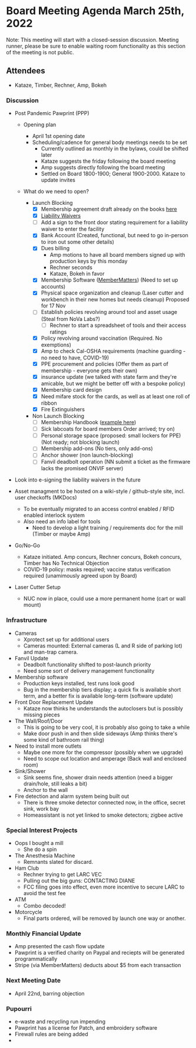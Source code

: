 # Board Meeting Agenda March 25th, 2022
Note: This meeting will start with a closed-session discussion. Meeting runner, please be sure to enable waiting room functionality as this section of the meeting is not public.
## Attendees
- Kataze, Timber, Rechner, Amp, Bokeh

### Discussion
- Post Pandemic Pawprint (PPP)
  - Opening plan
    - April 1st opening date
    - Scheduling/cadence for general body meetings needs to be set
      - Currently outlined as monthly in the bylaws, could be shifted later
      - Kataze suggests the friday following the board meeting
      - Amp suggests directly following the board meeting
      - Settled on Board 1800-1900; General 1900-2000. Kataze to update invites

  - What do we need to open?
    - Launch Blocking
      - [x] Membership agreement draft already on the books [here](https://docs.google.com/document/d/1SWPpZvJvQzU8xjn52bWUc_9ROyN5fLHoaM5hWmdEbAc/edit?usp=sharing)
      - [x] [Liability Waivers](https://docs.google.com/document/d/14jDtbFJGwqcGMOD3iN__Ux68PwpyPU0LQpw8zHTqkBI/edit)
      - [ ] Add a sign to the front door stating requirement for a liability waiver to enter the facility
      - [x] Bank Account (Created, functional, but need to go in-person to iron out some other details)
      - [x] Dues billing
        - Amp motions to have all board members signed up with production keys by this monday
        - Rechner seconds
        - Kataze, Bokeh in favor
      - [x] Membership Software ([MemberMatters](https://members.pawprintprototyping.org/)) (Need to set up accounts)
      - [x] Physical space organization and cleanup (Laser cutter and workbench in their new homes but needs cleanup) Proposed for 17 Nov
      - [ ] Establish policies revolving around tool and asset usage (Steal from NoVa Labs?)
          - [ ] Rechner to start a spreadsheet of tools and their access ratings
      - [x] Policy revolving around vaccination (Required. No exemptions)
      - [x] Amp to check Cal-OSHA requirements (machine guarding - no need to have, COVID-19)
      - [x] PPE procurement and policies (Offer them as part of membership - everyone gets their own)
      - [x] insurance update (we talked with state farm and they're amicable, but we might be better off with a bespoke policy)
      - [x] Membership card design
      - [x] Need mifare stock for the cards, as well as at least one roll of ribbon
      - [x] Fire Extinguishers
    - Non Launch Blocking
      - [ ] Membership Handbook ([example here](https://docs.google.com/document/d/1qZaZserKvFL9DlXxOcOfOSVc_CJG3gpO/edit?usp=sharing&ouid=117599783084655068613&rtpof=true&sd=true))
      - [ ] Sick labcoats for board members Order arrived; try on)
      - [ ] Personal storage space (proposed: small lockers for PPE) (Not ready; not blocking launch)
      - [ ] Membership add-ons (No tiers, only add-ons)
      - [ ] Anchor shower (non launch-blocking)
      - [ ] Fanvil deadbolt operation (NN submit a ticket as the firmware lacks the promised ONVIF server)  
- Look into e-signing the liability waivers in the future
- Asset managment to be hosted on a wiki-style / github-style site, incl. user checkoffs (MKDocs)
  - To be eventually migrated to an access control enabled / RFID enabled interlock system
  - Also need an info label for tools
    - Need to develop a light training / requirements doc for the mill (Timber or maybe Amp)
- Go/No-Go
  - Kataze initiated. Amp concurs, Rechner concurs, Bokeh concurs, Timber has No Technical Objection
  - COVID-19 policy: masks required; vaccine status verification required (unamimously agreed upon by Board)

- Laser Cutter Setup
  - NUC now in place, could use a more permanent home (cart or wall mount)

### Infrastructure
- Cameras
  - Xprotect set up for additional users
  - Cameras mounted: External cameras (L and R side of parking lot) and man-trap camera.
- Fanvil Update
  - Deadbolt functionality shifted to post-launch priority
  - Need some sort of delivery management functionality 
- Membership software
  - Production keys installed, test runs look good
  - Bug in the membership tiers display; a quick fix is available short term, and a better fix is available long-term (software update)
- Front Door Replacement Update
    - Kataze now thinks he understands the autoclosers but is possibly missing pieces
- The Wall/Roof/Door
  - This is going to be very cool, it is probably also going to take a while
  - Make door push in and then slide sideways (Amp thinks there's some kind of bathroom rail thing)
- Need to install more outlets
  - Maybe one more for the compressor (possibly when we upgrade)
  - Need to scope out location and amperage (Back wall and enclosed room)
- Sink/Shower
  - Sink seems fine, shower drain needs attention (need a bigger drain/hole, still leaks a bit)
  - Anchor to the wall
- Fire detection and alarm system being built out
  - There is three smoke detector connected now, in the office, secret sink, work bay
  - Homeassistant is not yet linked to smoke detectors; zigbee active

### Special Interest Projects
- Oops I bought a mill
  - She do a spin
- The Anesthesia Machine
  - Remnants slated for discard.
- Ham Club
  - Rechner trying to get LARC VEC
  - Pulling out the big guns: CONTACTING DIANE
  - FCC filing goes into effect, even more incentive to secure LARC to avoid the test fee
- ATM
  - Combo decoded!
- Motorcycle
  - Final parts ordered, will be removed by launch one way or another.

### Monthly Financial Update
- Amp presented the cash flow update
- Pawprint is a verified charity on Paypal and reciepts will be generated programmatically
- Stripe (via MemberMatters) deducts about $5 from each transaction

### Next Meeting Date
- April 22nd, barring objection

### Pupourri
- e-waste and recycling run impending
- Pawprint has a license for Patch, and embroidery software
- Firewall rules are being added
- 
